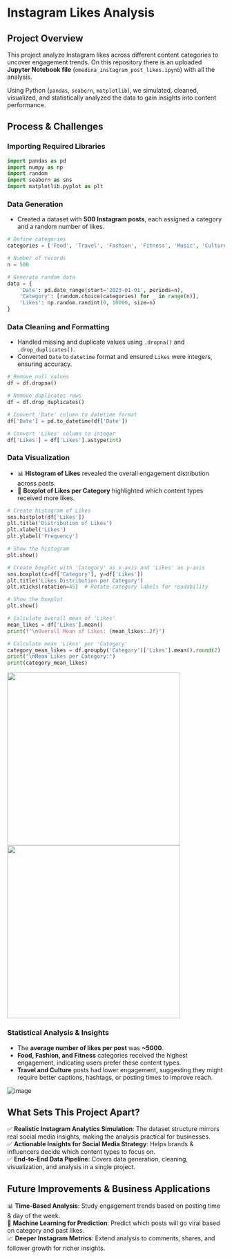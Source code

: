 # Instagram Likes Analysis

## Project Overview
This project analyze Instagram likes across different content categories to uncover engagement trends. On this repository there is an uploaded **Jupyter Notebook file** (`omedina_instagram_post_likes.ipynb`) with all the analysis. 

Using Python (`pandas`, `seaborn`, `matplotlib`), we simulated, cleaned, visualized, and statistically analyzed the data to gain insights into content performance.

## Process & Challenges

### Importing Required Libraries
```python
import pandas as pd
import numpy as np
import random
import seaborn as sns
import matplotlib.pyplot as plt
```

### Data Generation
- Created a dataset with **500 Instagram posts**, each assigned a category and a random number of likes.
```python
# Define categories
categories = ['Food', 'Travel', 'Fashion', 'Fitness', 'Music', 'Culture', 'Family', 'Health']

# Number of records
n = 500

# Generate random data
data = {
    'Date': pd.date_range(start='2023-01-01', periods=n),
    'Category': [random.choice(categories) for _ in range(n)],
    'Likes': np.random.randint(0, 10000, size=n)
}
```

### Data Cleaning and Formatting

- Handled missing and duplicate values using `.dropna()` and `.drop_duplicates()`.
- Converted `Date` to `datetime` format and ensured `Likes` were integers, ensuring accuracy.
  
```python
# Remove null values
df = df.dropna()

# Remove duplicates rows
df = df.drop_duplicates()

# Convert 'Date' column to datetime format
df['Date'] = pd.to_datetime(df['Date'])

# Convert 'Likes' column to integer
df['Likes'] = df['Likes'].astype(int)
```
  
### Data Visualization
- 📊 **Histogram of Likes** revealed the overall engagement distribution across posts.
- 📌 **Boxplot of Likes per Category** highlighted which content types received more likes.

```python
# Create histogram of Likes
sns.histplot(df['Likes'])
plt.title('Distribution of Likes')
plt.xlabel('Likes')
plt.ylabel('Frequency')

# Show the histogram
plt.show()

# Create boxplot with 'Category' as x-axis and 'Likes' as y-axis
sns.boxplot(x=df['Category'], y=df['Likes'])
plt.title('Likes Distribution per Category')
plt.xticks(rotation=45)  # Rotate category labels for readability

# Show the boxplot
plt.show()

# Calculate overall mean of 'Likes'
mean_likes = df['Likes'].mean()
print(f"\nOverall Mean of Likes: {mean_likes:.2f}")

# Calculate mean 'Likes' per 'Category'
category_mean_likes = df.groupby('Category')['Likes'].mean().round(2)
print("\nMean Likes per Category:")
print(category_mean_likes)
```

<img src="https://github.com/user-attachments/assets/6a561ed3-e580-4344-8912-0ea62f03da49" width="400">
<img src="https://github.com/user-attachments/assets/70cb0073-15a8-4e28-a785-b7d310d0373c" width="400">

### Statistical Analysis & Insights
- The **average number of likes per post** was **~5000**.
- **Food, Fashion, and Fitness** categories received the highest engagement, indicating users prefer these content types.
- **Travel and Culture** posts had lower engagement, suggesting they might require better captions, hashtags, or posting times to improve reach.

![image](https://github.com/user-attachments/assets/73c40af6-b891-43bc-9c22-8b0ce7e1e2e2)


## What Sets This Project Apart?
✅ **Realistic Instagram Analytics Simulation**: The dataset structure mirrors real social media insights, making the analysis practical for businesses.  
✅ **Actionable Insights for Social Media Strategy**: Helps brands & influencers decide which content types to focus on.  
✅ **End-to-End Data Pipeline**: Covers data generation, cleaning, visualization, and analysis in a single project.  

## Future Improvements & Business Applications
📊 **Time-Based Analysis**: Study engagement trends based on posting time & day of the week.  
🤖 **Machine Learning for Prediction**: Predict which posts will go viral based on category and past likes.  
📈 **Deeper Instagram Metrics**: Extend analysis to comments, shares, and follower growth for richer insights.  
